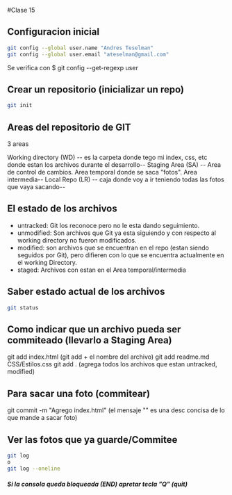 #Clase 15

## Configuracion inicial

```sh
git config --global user.name "Andres Teselman"
git config --global user.email "ateselman@gmail.com"
```
Se verifica con $
git config --get-regexp user

## Crear un repositorio (inicializar un repo)
```sh
git init
```
## Areas del repositorio de GIT

3 areas

Working directory (WD) -- es la carpeta donde tego mi index, css, etc donde estan los archivos durante el desarrollo--
Staging Area (SA) -- Area de control de cambios. Area temporal donde se saca "fotos". Area intermedia--
Local Repo (LR) -- caja donde voy a ir teniendo todas las fotos que vaya sacando--


## El estado de los archivos

* untracked: Git los reconoce pero no le esta dando seguimiento.
* unmodified: Son archivos que Git ya esta siguiendo y con respecto al working directory no fueron modificados.
* modified: son archivos que se encuentran en el repo (estan siendo seguidos por Git), pero difieren con lo que se encuentra actualmente en el working Directory.
* staged: Archivos con estan en el Area temporal/intermedia

## Saber estado actual de los archivos
```sh
git status
```
## Como indicar que un archivo pueda ser commiteado (llevarlo a Staging Area)

git add index.html (git add + el nombre del archivo)
git add readme.md CSS/Estilos.css
git add . (agrega todos los archivos que estan untracked, modified)

## Para sacar una foto (commitear)
 git commit -m "Agrego index.html" (el mensaje "" es una desc concisa de lo que mande a sacar foto)

## Ver las fotos que ya guarde/Commitee
```sh
git log
o
git log --oneline
```
##### Si la consola queda bloqueada (END) apretar tecla "Q" (quit)